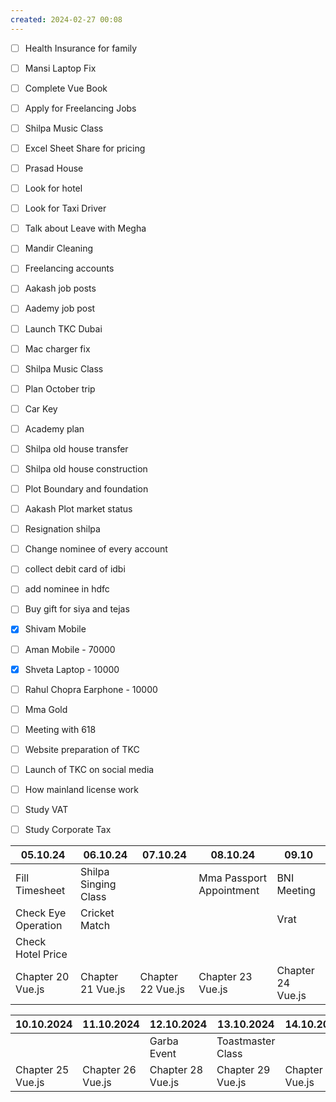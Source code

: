 ```yaml
---
created: 2024-02-27 00:08
---
```

- [ ] Health Insurance for family
- [ ] Mansi Laptop Fix 
- [ ] Complete Vue Book 
- [ ] Apply for Freelancing Jobs
- [ ] Shilpa Music Class 
- [ ] Excel Sheet Share for pricing
- [ ] Prasad House 
- [ ] Look for hotel 
- [ ] Look for Taxi Driver
- [ ] Talk about Leave with Megha
- [ ] Mandir Cleaning
- [ ] Freelancing accounts
- [ ] Aakash job posts
- [ ] Aademy job post
- [ ] Launch TKC Dubai
- [ ] Mac charger fix
- [ ] Shilpa Music Class 
- [ ] Plan October trip
- [ ] Car Key 
- [ ] Academy plan 
- [ ] Shilpa old house transfer
- [ ] Shilpa old house construction
- [ ] Plot Boundary and foundation 
- [ ] Aakash Plot market status
- [ ] Resignation shilpa
- [ ] Change nominee of every account
- [ ] collect debit card of idbi
- [ ] add nominee in hdfc 
- [ ] Buy gift for siya and tejas
- [x] Shivam Mobile
- [ ] Aman Mobile - 70000
- [x] Shveta Laptop - 10000
- [ ] Rahul Chopra Earphone - 10000
- [ ] Mma Gold
- [ ] Meeting with 618
- [ ] Website preparation of TKC
- [ ] Launch of TKC on social media
- [ ] How mainland license work
- [ ] Study VAT
- [ ] Study Corporate Tax



| 05.10.24            | 06.10.24             | 07.10.24          | 08.10.24                 | 09.10             |
| ------------------- | -------------------- | ----------------- | ------------------------ | ----------------- |
| Fill Timesheet      | Shilpa Singing Class |                   | Mma Passport Appointment | BNI Meeting       |
| Check Eye Operation | Cricket Match        |                   |                          | Vrat              |
| Check Hotel Price   |                      |                   |                          |                   |
| Chapter 20 Vue.js   | Chapter 21 Vue.js    | Chapter 22 Vue.js | Chapter 23 Vue.js        | Chapter 24 Vue.js |


| 10.10.2024        | 11.10.2024        | 12.10.2024        | 13.10.2024        | 14.10.2024        |
| ----------------- | ----------------- | ----------------- | ----------------- | ----------------- |
|                   |                   | Garba Event       | Toastmaster Class |                   |
| Chapter 25 Vue.js | Chapter 26 Vue.js | Chapter 28 Vue.js | Chapter 29 Vue.js | Chapter 30 Vue.js |

